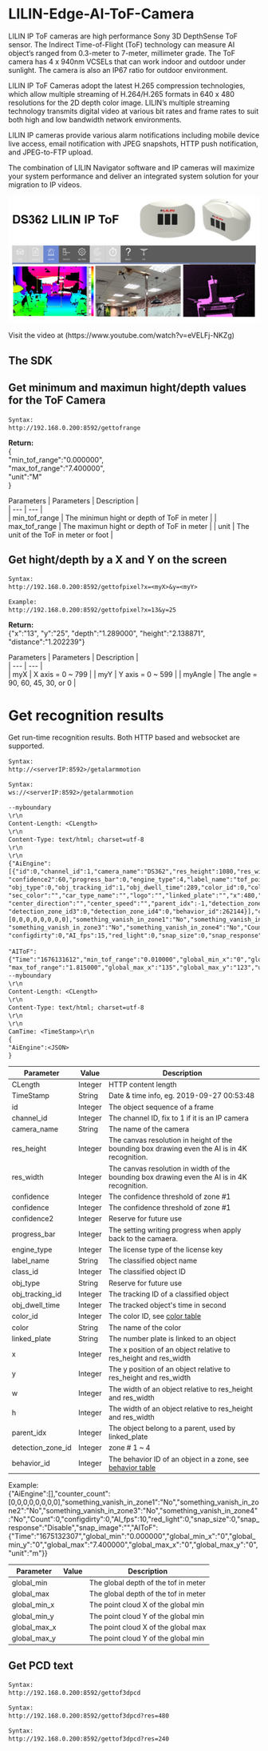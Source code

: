 # LILIN-Edge-AI-ToF-Camera
LILIN IP ToF cameras are high performance Sony 3D DepthSense ToF sensor. The Indirect Time-of-Flight (ToF) technology can measure AI object’s ranged from 0.3-meter to 7-meter, millimeter grade. The ToF camera has 4 x 940nm VCSELs that can work indoor and outdoor under sunlight.  The camera is also an IP67 ratio for outdoor environment.

LILIN IP ToF Cameras adopt the latest H.265 compression technologies, which allow multiple streaming of H.264/H.265 formats in 640 x 480 resolutions for the 2D depth color image. LILIN’s multiple streaming technology transmits digital video at various bit rates and frame rates to suit both high and low bandwidth network environments.

LILIN IP cameras provide various alarm notifications including mobile device live access, email notification with JPEG snapshots, HTTP push notification, and JPEG-to-FTP upload.

The combination of LILIN Navigator software and IP cameras will maximize your system performance and deliver an integrated system solution for your migration to IP videos.

![image](https://github.com/LILINOpenGitHub/LILIN-Edge-AI-ToF-Camera/blob/main/image/ds632.jpg)
<p>
Visit the video at (https://www.youtube.com/watch?v=eVELFj-NKZg)
</p>

## The SDK

## Get minimum and maximun hight/depth values for the ToF Camera
```
Syntax:
http://192.168.0.200:8592/gettofrange
```
<strong>Return: </strong> <BR>
{ <BR>
"min_tof_range":"0.000000",  <BR>
"max_tof_range":"7.400000", <BR>
"unit":"M" <BR>
} <BR>

Parameters
| Parameters	|  Description 	|	 
| ---  		|  ---  	|  
| min_tof_range   		| The minimun hight or depth of ToF in meter		| 
| max_tof_range 		| The maximun hight or depth of ToF in meter | 
| unit 		| The unit of the ToF in meter or foot 	| 
  
## Get hight/depth by a X and Y on the screen
```
Syntax:
http://192.168.0.200:8592/gettofpixel?x=<myX>&y=<myY>
```
```
Example:
http://192.168.0.200:8592/gettofpixel?x=13&y=25
```
<strong>Return: </strong> <BR>
{"x":"13", "y":"25", "depth":"1.289000", "height":"2.138871", "distance":"1.202239"}

Parameters
| Parameters	|  Description 	|	 
| ---  		|  ---  	|  
| myX   		| X axis = 0 ~ 799		| 
| myY 		| Y axis = 0 ~ 599	| 
| myAngle 		| The angle = 90, 60, 45, 30, or 0  	| 

#  Get recognition results
Get run-time recognition results.  Both HTTP based and websocket are supported.
```
Syntax: 
http://<serverIP:8592>/getalarmmotion
```

```
Syntax: 
ws://<serverIP:8592>/getalarmmotion
```
	
```
--myboundary
\r\n
Content-Length: <CLength>
\r\n
Content-Type: text/html; charset=utf-8
\r\n
\r\n
{"AiEngine":
[{"id":0,"channel_id":1,"camera_name":"DS362","res_height":1080,"res_width":1920,"confidence":60,
"confidence2":60,"progress_bar":0,"engine_type":4,"label_name":"tof_point","class_id":1000,
"obj_type":0,"obj_tracking_id":1,"obj_dwell_time":289,"color_id":0,"color":"","sec_color_id":0,
"sec_color":"","car_type_name":"","logo":"","linked_plate":"","x":480,"y":270,"w":960,"h":540,
"center_direction":"","center_speed":"","parent_idx":-1,"detection_zone_id":1,"detection_zone_id2":0,
"detection_zone_id3":0,"detection_zone_id4":0,"behavior_id":262144}],"counter_count":[0,0,0,0,0,0,0,0],"something_vanish_in_zone1":"No","something_vanish_in_zone2":"No",
"something_vanish_in_zone3":"No","something_vanish_in_zone4":"No","Count":1,
"configdirty":0,"AI_fps":15,"red_light":0,"snap_size":0,"snap_response":"Disable","snap_image":"",

"AIToF":{"Time":"1676131612","min_tof_range":"0.010000","global_min_x":"0","global_min_y":"0",
"max_tof_range":"1.815000","global_max_x":"135","global_max_y":"123","unit":"m"}}
--myboundary
\r\n
Content-Length: <CLength>
\r\n
Content-Type: text/html; charset=utf-8
\r\n
\r\n
CamTime: <TimeStamp>\r\n
{
"AiEngine":<JSON>
}
```

| Parameter	| Value  | Description | 
| --- |  --- |  --- | 
| CLength	| Integer| HTTP content length| 
| TimeStamp	| String | Date & time info, eg. 2019-09-27 00:53:48| 
| id | Integer | The object sequence of a frame |
| channel_id | Integer | The channel ID, fix to 1 if it is an IP camera |
| camera_name | String | The name of the camera |
| res_height | Integer | The canvas resolution in height of the bounding box drawing even the AI is in 4K recognition. |
| res_width | Integer | The canvas resolution in width of the bounding box drawing even the AI is in 4K recognition. |
| confidence | Integer | The confidence threshold of zone #1 |
| confidence | Integer | The confidence threshold of zone #1 |
| confidence2 | Integer | Reserve for future use |
| progress_bar | Integer | The setting writing progress when apply back to the camaera. |
| engine_type | Integer | The license type of the license key |
| label_name | String | The classified object name |
| class_id | Integer | The classified object ID |
| obj_type | String | Reserve for future use |
| obj_tracking_id | Integer | The tracking ID of a classified object |
| obj_dwell_time | Integer | The tracked object's time in second |
| color_id | Integer | The color ID, see [color table](https://github.com/LILINOpenGitHub/LILIN-Edge-Aida-Camera/blob/main/Color%20ID/ColorID.json) |
| color | String | The name of the color |
| linked_plate | String | The number plate is linked to an object |
| x | Integer | The x position of an object relative to res_height and res_width |
| y | Integer | The y position of an object relative to res_height and res_width |
| w | Integer | The width of an object relative to res_height and res_width |
| h | Integer | The width of an object relative to res_height and res_width |
| parent_idx | Integer | The object belong to a parent, used by linked_plate |
| detection_zone_id | Integer | zone # 1 ~ 4 |
| behavior_id | Integer | The behavior ID of an object in a zone, see [behavior table](https://github.com/LILINOpenGitHub/LILIN-Edge-Aida-Camera/blob/main/behaviorID/behaviorID.json) |

Example: <BR>
{"AiEngine":[],"counter_count":[0,0,0,0,0,0,0,0],"something_vanish_in_zone1":"No","something_vanish_in_zone2":"No","something_vanish_in_zone3":"No","something_vanish_in_zone4":"No","Count":0,"configdirty":0,"AI_fps":10,"red_light":0,"snap_size":0,"snap_response":"Disable","snap_image":"","AIToF":{"Time":"1675132307","global_min":"0.000000","global_min_x":"0","global_min_y":"0","global_max":"7.400000","global_max_x":"0","global_max_y":"0","unit":"m"}}

| Parameter	| Value  | Description | 
| --- |  --- |  --- | 
|global_min | | The global depth of the tof in meter|
|global_max | | The global depth of the tof in meter|
|global_min_x | | The point cloud X of the global min |
|global_min_y | | The point cloud Y of the global min |
|global_max_x | | The point cloud X of the global max |
|global_max_y | | The point cloud Y of the global min |

## Get PCD text 
```
Syntax:
http://192.168.0.200:8592/gettof3dpcd
```
```
Syntax:
http://192.168.0.200:8592/gettof3dpcd?res=480
```
```
Syntax:
http://192.168.0.200:8592/gettof3dpcd?res=240
```
	


